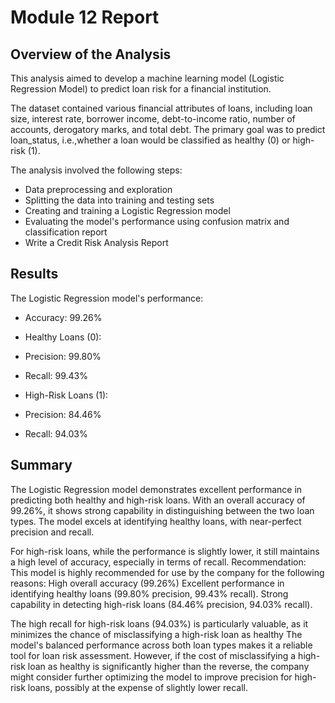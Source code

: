# Module 12 Report

## Overview of the Analysis

This analysis aimed to develop a machine learning model (Logistic Regression Model) to predict loan risk for a financial 
institution. 

The dataset contained various financial attributes of loans, including loan size, interest rate, borrower income, 
debt-to-income ratio, number of accounts, derogatory marks, and total debt. The primary goal was to predict loan_status, 
i.e.,whether a 
loan would be classified as healthy (0) or high-risk (1).


The analysis involved the following steps:
- Data preprocessing and exploration
- Splitting the data into training and testing sets
- Creating and training a Logistic Regression model
- Evaluating the model's performance using confusion matrix and classification report
- Write a Credit Risk Analysis Report



## Results

The Logistic Regression model's performance:
- Accuracy: 99.26%
- Healthy Loans (0):
- Precision: 99.80%
- Recall: 99.43%

- High-Risk Loans (1):
- Precision: 84.46%
- Recall: 94.03%


## Summary

The Logistic Regression model demonstrates excellent performance in predicting both healthy and high-risk loans. 
With an overall accuracy of 99.26%, 
it shows strong capability in distinguishing between the two loan types.
The model excels at identifying healthy loans, with near-perfect precision and recall. 

For high-risk loans, 
while the performance is slightly lower, 
it still maintains a high level of accuracy, especially in terms of recall.
Recommendation: This model is highly recommended for use by the company for the following reasons:
High overall accuracy (99.26%)
Excellent performance in identifying healthy loans (99.80% precision, 99.43% recall).
Strong capability in detecting high-risk loans (84.46% precision, 94.03% recall).

The high recall for high-risk loans (94.03%) is particularly valuable, as it minimizes the chance of misclassifying 
a high-risk loan as healthy
The model's balanced performance across both loan types makes it a reliable tool for loan risk assessment. 
However, if the cost of misclassifying 
a high-risk loan as healthy is significantly higher than the reverse, 
the company might consider further optimizing the model to improve precision 
for high-risk loans, possibly at the expense of slightly lower recall.
